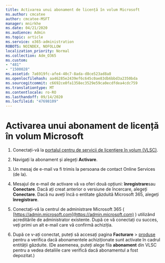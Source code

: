```yaml
---
title: Activarea unui abonament de licență în volum Microsoft
ms.author: cmcatee
author: cmcatee-MSFT
manager: mnirkhe
ms.date: 04/21/2020
ms.audience: Admin
ms.topic: article
ms.service: o365-administration
ROBOTS: NOINDEX, NOFOLLOW
localization_priority: Normal
ms.collection: Adm_O365
ms.custom:
- "481"
- "1500028"
ms.assetid: 7a6919fc-afe4-40c7-8ada-d8ce523ad8a8
ms.openlocfilehash: aa46285e2439ef6c645c0ae83db6bbd3a2350bda
ms.sourcegitcommit: c6692ce0fa1358ec3529e59ca0ecdfdea4cdc759
ms.translationtype: MT
ms.contentlocale: ro-RO
ms.lasthandoff: 09/14/2020
ms.locfileid: "47698109"
---
```

# <a name="activating-a-microsoft-volume-license-subscription"></a>Activarea unui abonament de licență în volum Microsoft

1. Conectați-vă la [portalul centru de servicii de licențiere în volum (VLSC)](https://go.microsoft.com/fwlink/p/?LinkId=329762).

2. Navigați la abonament și alegeți **Activare**.

3. Un mesaj de e-mail va fi trimis la persoana de contact Online Services (de la).

4. Mesajul de e-mail de activare vă va oferi două opțiuni: **înregistrare**sau **Conectare**. Dacă ați creat anterior o versiune de încercare, alegeți **Conectare**. Dacă nu aveți încă o entitate găzduită Microsoft 365, alegeți **înregistrare**.

5. Conectați-vă la centrul de administrare Microsoft 365 ( [https://admin.microsoft.com](https://admin.microsoft.com) ) utilizând acreditările de administrator existente. După ce vă conectați cu succes, veți primi un alt e-mail care vă confirmă achiziția.

6. După ce v-ați conectat, puteți să accesați pagina **Facturare** \> [produse](https://go.microsoft.com/fwlink/p/?linkid=842054) pentru a verifica dacă abonamentele achiziționate sunt activate în cadrul entității găzduite. (De asemenea, puteți alege fila **abonament** din VLSC pentru a vedea detaliile care verifică dacă abonamentul a fost depozitat.)
